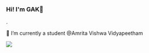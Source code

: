 ### Hi! I'm GAK👋

.


🔭 I’m currently a student @Amrita Vishwa Vidyapeetham

![](https://komarev.com/ghpvc/?username=arvinth-krishna&style=flat-square)

